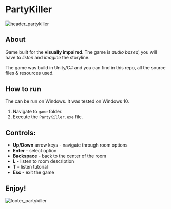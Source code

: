 # PartyKiller

![header_partykiller](https://i.imgur.com/RrCNYKC.jpg "Party Killer Header")

## About
Game built for the **visually impaired**. The game is _audio based_, you will have to _listen_ and _imagine_ the storyline.  

The game was build in Unity/C# and you can find in this repo, all the source files & resources used.

## How to run
The can be run on Windows. It was tested on Windows 10.  
1. Navigate to `game` folder.  
2. Execute the `PartyKiller.exe` file.

## Controls:
 * **Up/Down** arrow keys - navigate through room options
 * **Enter** - select option
 * **Backspace** - back to the center of the room
 * **L** - listen to room description
 * **T** - listen tutorial
 * **Esc** - exit the game
 
## Enjoy!

![footer_partykiller](https://i.imgur.com/47H8A1c.jpg "Party Killer Footer")
